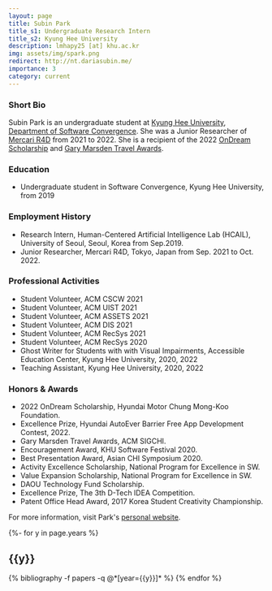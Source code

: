 ```yaml
---
layout: page
title: Subin Park
title_s1: Undergraduate Research Intern
title_s2: Kyung Hee University
description: lmhapy25 [at] khu.ac.kr
img: assets/img/spark.png
redirect: http://nt.dariasubin.me/
importance: 3
category: current
---
```


### Short Bio
<p>Subin Park is an undergraduate student at <a href="https://www.khu.ac.kr">Kyung Hee University</a>, <a href="http://swcon.khu.ac.kr/">Department of Software Convergence</a>. She was a Junior Researcher of <a href="https://r4d.mercari.com/en/">Mercari R4D</a> from 2021 to 2022. She is a recipient of the 2022 <a href="http://www.hyundai-cmkfoundation.org/com/esScholarship.do">OnDream Scholarship</a> and <a href="https://sigchi.org/awards/gary-marsden-travel-awards/">Gary Marsden Travel Awards</a>.

### Education
<ul>
<li>Undergraduate student in Software Convergence, Kyung Hee University, from 2019
</li>
</ul>

### Employment History
<ul>
<li>Research Intern, Human-Centered Artificial Intelligence Lab (HCAIL), University of Seoul, Seoul, Korea from Sep.2019.
</li>
<li>Junior Researcher, Mercari R4D, Tokyo, Japan from Sep. 2021 to Oct. 2022.
</li>
</ul>

### Professional Activities
<ul>
<li>Student Volunteer, ACM CSCW 2021
</li>
<li>Student Volunteer, ACM UIST 2021
</li>
<li>Student Volunteer, ACM ASSETS 2021
</li>
<li>Student Volunteer, ACM DIS 2021
</li>
<li>Student Volunteer, ACM RecSys 2021
</li>
<li>Student Volunteer, ACM RecSys 2020
</li>
<li>Ghost Writer for Students with with Visual Impairments, Accessible Education Center, Kyung Hee University, 2020, 2022
</li>
<li>Teaching Assistant, Kyung Hee University, 2020, 2022
</li>
</ul>

### Honors & Awards
<ul>
<li>2022 OnDream Scholarship, Hyundai Motor Chung Mong-Koo Foundation.
</li>
<li>Excellence Prize, Hyundai AutoEver Barrier Free App Development Contest, 2022.
</li>
<li>Gary Marsden Travel Awards, ACM SIGCHI.
</li>
<li>Encouragement Award, KHU Software Festival 2020.
</li>
<li>Best Presentation Award, Asian CHI Symposium 2020.
</li>
<li>Activity Excellence Scholarship, National Program for Excellence in SW.
</li>
<li>Value Expansion Scholarship, National Program for Excellence in SW.
</li>
<li>DAOU Technology Fund Scholarship.
</li>
<li>Excellence Prize, The 3th D-Tech IDEA Competition.
</li>
<li>Patent Office Head Award, 2017 Korea Student Creativity Championship.
</li>
</ul>

For more information, visit Park's [personal website](http://nt.dariasubin.me/).

<!-- _pages/publications.md -->
<div class="publications">

{%- for y in page.years %}
  <h2 class="year">{{y}}</h2>
  {% bibliography -f papers -q @*[year={{y}}]* %}
{% endfor %}

</div>
